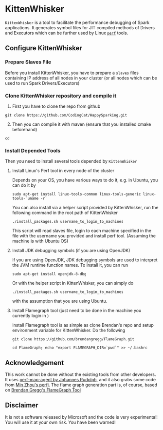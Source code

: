 # KittenWhisker

`KittenWhisker` is a tool to facilitate the performance debugging of Spark applications.
 It generates symbol files for JIT compiled methods of Drivers and Executors which can be further
  used by Linux [`perf`](https://perf.wiki.kernel.org/index.php/Main_Page) tools.

## Configure KittenWhisker


### Prepare Slaves File

Before you install KittenWhisker, you have to prepare a `slaves` files containing IP address of all nodes
 in your cluster (or all nodes which can be used to run Spark Drivers/Executors)

### Clone KittenWhisker repository and compile it

1. First you have to clone the repo from github

`git clone https://github.com/CodingCat/HappySparking.git`

2. Then you can compile it with maven (ensure that you installed cmake beforehand) 

`cd `

### Install Depended Tools 

Then you need to install several tools depended by `KittenWhisker` 

1. Install Linux's Perf tool in every node of the cluster

    Depends on your OS, you have various ways to do it, e.g. in Ubuntu, you can do it by 
    
    ```
    sudo apt-get install linux-tools-common linux-tools-generic linux-tools-`uname -r`
    ```
    
    You can also install via a helper script provided by KittenWhisker, run the following command in
     the root path of KittenWhisker
    
    ```
    ./install_packages.sh username_to_login_to_machines 
    ```
    
    This script will read slaves file, login to each machine specified in the file with the
     username you provided and install perf tool. (Assuming the machine is with Ubuntu OS)  
    
2. Install JDK debugging symbols (if you are using OpenJDK)

   If you are using OpenJDK, JDK debugging symbols are used to interpret the JVM runtime function names.
    To install it, you can run 
    
    ```
    sudo apt-get install openjdk-8-dbg
    ```
    
    Or with the helper script in KittenWhisker, you can simply do
    
    ```
    ./install_packages.sh username_to_login_to_machines 
    ```
    
    with the assumption that you are using Ubuntu. 
    
3. Install Flamegraph tool (just need to be done in the machine you currently login in )

   Install Flamegraph tool is as simple as clone Brendan's repo and setup environment variable for
    KittenWhisker. Do the following
    
    ```
    git clone https://github.com/brendangregg/FlameGraph.git
    
    cd FlameGraph; echo "export FLAMEGRAPH_DIR=`pwd`" >> ~/.bashrc
    ```

## Acknowledgement

This work cannot be done without the existing tools from other developers. It uses [perf-map-agent by
 Johannes Rudolph](https://github.com/jvm-profiling-tools/perf-map-agent), and it also grabs some code
 from [Min Zhou's perfj](https://github.com/coderplay/perfj). The flame graph generation part is, of course,
 based on [Brendan Gregg's FlameGraph Tool](https://github.com/brendangregg/FlameGraph)


## Disclaimer

It is not a software released by Microsoft and the code is very experimental!
 You will use it at your own risk. You have been warned!